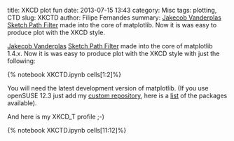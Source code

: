 title: XKCD plot fun
date:  2013-07-15 13:43
category: Misc
tags: plotting, CTD
slug: XKCTD
author: Filipe Fernandes
summary: [Jakecob Vanderplas](http://jakevdp.github.io/) [Sketch Path Filter](https://github.com/matplotlib/matplotlib/pull/1329) made into the core of matplotlib.  Now it is was easy to produce plot with the XKCD style.

[Jakecob Vanderplas](http://jakevdp.github.io/) [Sketch Path Filter](https://github.com/matplotlib/matplotlib/pull/1329) made into the core of matplotlib 1.4.x.  Now it is was easy to produce plot with the XKCD style
with just the following:

{% notebook XKCTD.ipynb cells[1:2]%}

You will need the latest development version of matplotlib.  (If you use
openSUSE 12.3 just add my [custom repository](http://download.opensuse.org/repositories/home:/ocefpaf/openSUSE_12.3/), here
is a [list](http://download.opensuse.org/repositories/home:/ocefpaf/openSUSE_12.3/) of the
packages available).

And here is my XKCD_T profile ;-)

{% notebook XKCTD.ipynb cells[11:12]%}
